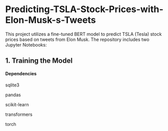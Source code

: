 # Predicting-TSLA-Stock-Prices-with-Elon-Musk-s-Tweets
This project utilizes a fine-tuned BERT model to predict TSLA (Tesla) stock prices based on tweets from Elon Musk. The repository includes two Jupyter Notebooks:

## 1. Training the Model

#### Dependencies
sqlite3

pandas

scikit-learn

transformers

torch

